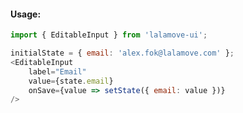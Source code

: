 #### Usage:

```js static
import { EditableInput } from 'lalamove-ui';
```

```js
initialState = { email: 'alex.fok@lalamove.com' };
<EditableInput
    label="Email"
    value={state.email} 
    onSave={value => setState({ email: value })} 
/>
```
